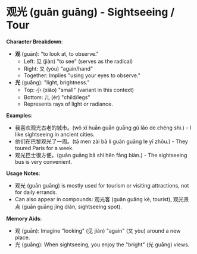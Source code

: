 # **观光 (guān guāng) - Sightseeing / Tour**

**Character Breakdown**:  
- **观** (guān): "to look at, to observe."
  - Left: 见 (jiàn) "to see" (serves as the radical)
  - Right: 又 (yòu) "again/hand"
  - Together: Implies "using your eyes to observe."  
- **光** (guāng): "light, brightness."
  - Top: 小 (xiǎo) "small" (variant in this context)
  - Bottom: 儿 (ér) "child/legs"
  - Represents rays of light or radiance.

**Examples**:  
- 我喜欢观光古老的城市。(wǒ xǐ huān guān guāng gǔ lǎo de chéng shì.) - I like sightseeing in ancient cities.  
- 他们在巴黎观光了一周。(tā men zài bā lí guān guāng le yī zhōu.) - They toured Paris for a week.  
- 观光巴士很方便。(guān guāng bā shì hěn fāng biàn.) - The sightseeing bus is very convenient.

**Usage Notes**:  
- 观光 (guān guāng) is mostly used for tourism or visiting attractions, not for daily errands.  
- Can also appear in compounds: 观光客 (guān guāng kè, tourist), 观光景点 (guān guāng jǐng diǎn, sightseeing spot).

**Memory Aids**:  
- 观 (guān): Imagine "looking" (见 jiàn) "again" (又 yòu) around a new place.  
- 光 (guāng): When sightseeing, you enjoy the "bright" (光 guāng) views.